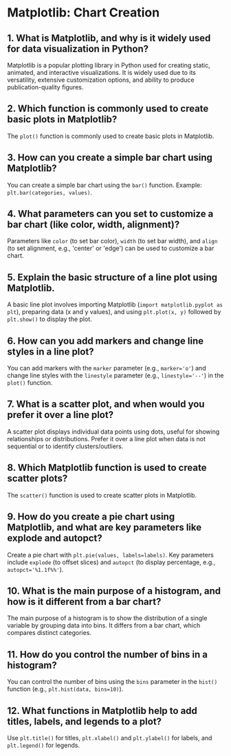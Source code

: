 # Matplotlib: Chart Creation

## 1. What is Matplotlib, and why is it widely used for data visualization in Python?
Matplotlib is a popular plotting library in Python used for creating static, animated, and interactive visualizations. It is widely used due to its versatility, extensive customization options, and ability to produce publication-quality figures.

## 2. Which function is commonly used to create basic plots in Matplotlib?
The `plot()` function is commonly used to create basic plots in Matplotlib.

## 3. How can you create a simple bar chart using Matplotlib?
You can create a simple bar chart using the `bar()` function. Example: `plt.bar(categories, values)`.

## 4. What parameters can you set to customize a bar chart (like color, width, alignment)?
Parameters like `color` (to set bar color), `width` (to set bar width), and `align` (to set alignment, e.g., 'center' or 'edge') can be used to customize a bar chart.

## 5. Explain the basic structure of a line plot using Matplotlib.
A basic line plot involves importing Matplotlib (`import matplotlib.pyplot as plt`), preparing data (x and y values), and using `plt.plot(x, y)` followed by `plt.show()` to display the plot.

## 6. How can you add markers and change line styles in a line plot?
You can add markers with the `marker` parameter (e.g., `marker='o'`) and change line styles with the `linestyle` parameter (e.g., `linestyle='--'`) in the `plot()` function.

## 7. What is a scatter plot, and when would you prefer it over a line plot?
A scatter plot displays individual data points using dots, useful for showing relationships or distributions. Prefer it over a line plot when data is not sequential or to identify clusters/outliers.

## 8. Which Matplotlib function is used to create scatter plots?
The `scatter()` function is used to create scatter plots in Matplotlib.

## 9. How do you create a pie chart using Matplotlib, and what are key parameters like explode and autopct?
Create a pie chart with `plt.pie(values, labels=labels)`. Key parameters include `explode` (to offset slices) and `autopct` (to display percentage, e.g., `autopct='%1.1f%%'`).

## 10. What is the main purpose of a histogram, and how is it different from a bar chart?
The main purpose of a histogram is to show the distribution of a single variable by grouping data into bins. It differs from a bar chart, which compares distinct categories.

## 11. How do you control the number of bins in a histogram?
You can control the number of bins using the `bins` parameter in the `hist()` function (e.g., `plt.hist(data, bins=10)`).

## 12. What functions in Matplotlib help to add titles, labels, and legends to a plot?
Use `plt.title()` for titles, `plt.xlabel()` and `plt.ylabel()` for labels, and `plt.legend()` for legends.